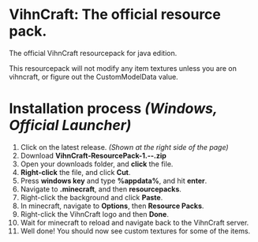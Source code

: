 # VihnCraft: The official resource pack.

The official VihnCraft resourcepack for java edition.

This resourcepack will not modify any item textures unless you are on vihncraft, or figure out the CustomModelData value.

# Installation process *(Windows, Official Launcher)*

1. Click on the latest release. *(Shown at the right side of the page)*
2. Download **VihnCraft-ResourcePack-1.--.zip**
3. Open your downloads folder, and **click** the file.
4. **Right-click** the file, and click **Cut**.
5. Press **windows key** and type **%appdata%**, and hit **enter**.
6. Navigate to **.minecraft**, and then **resourcepacks**.
7. Right-click the background and click **Paste**.
8. In minecraft, navigate to **Options**, then **Resource Packs**.
9. Right-click the VihnCraft logo and then **Done**.
10. Wait for minecraft to reload and navigate back to the VihnCraft server.
11. Well done! You should now see custom textures for some of the items.
